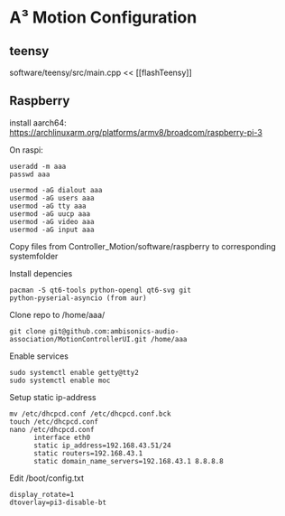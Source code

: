# A³ Motion Configuration
## teensy
software/teensy/src/main.cpp << [[flashTeensy]]

## Raspberry
install aarch64:
https://archlinuxarm.org/platforms/armv8/broadcom/raspberry-pi-3

On raspi:
```
useradd -m aaa
passwd aaa

usermod -aG dialout aaa
usermod -aG users aaa
usermod -aG tty aaa
usermod -aG uucp aaa
usermod -aG video aaa
usermod -aG input aaa
```

Copy files from Controller_Motion/software/raspberry to corresponding systemfolder

Install depencies
``` 
pacman -S qt6-tools python-opengl qt6-svg git
python-pyserial-asyncio (from aur)
``` 

Clone repo to /home/aaa/
``` 
git clone git@github.com:ambisonics-audio-association/MotionControllerUI.git /home/aaa
``` 

Enable services
``` 
sudo systemctl enable getty@tty2
sudo systemctl enable moc
``` 

Setup static ip-address
``` 
mv /etc/dhcpcd.conf /etc/dhcpcd.conf.bck
touch /etc/dhcpcd.conf
nano /etc/dhcpcd.conf
	  interface eth0
	  static ip_address=192.168.43.51/24
	  static routers=192.168.43.1
	  static domain_name_servers=192.168.43.1 8.8.8.8
``` 

Edit /boot/config.txt
``` 
display_rotate=1
dtoverlay=pi3-disable-bt
``` 